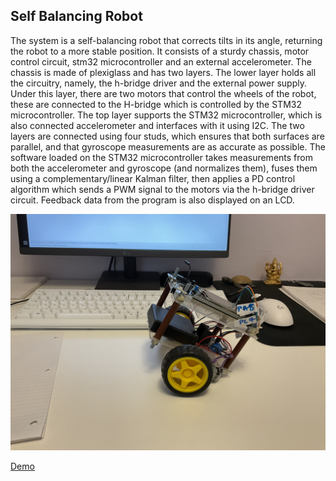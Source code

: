 ## Self Balancing Robot
The system is a self-balancing robot that corrects tilts in its angle, returning the robot to a more stable position. It consists of a sturdy chassis, motor control circuit, stm32 microcontroller and an external accelerometer. The chassis is made of plexiglass and has two layers. The lower layer holds all the circuitry, namely, the h-bridge driver and the external power supply. Under this layer, there are two motors that control the wheels of the robot, these are connected to the H-bridge which is controlled by the STM32 microcontroller. The top layer supports the STM32 microcontroller, which is also connected accelerometer and interfaces with it using I2C. The two layers are connected using four studs, which ensures that both surfaces are parallel, and that gyroscope measurements are as accurate as possible. The software loaded on the STM32 microcontroller takes measurements from both the accelerometer and gyroscope (and normalizes them), fuses them using a complementary/linear Kalman filter, then applies a PD control algorithm which sends a PWM signal to the motors via the h-bridge driver circuit. Feedback data from the program is also displayed on an LCD.


![Balancing Robot](https://github.com/inhald/Self-Balancing-Robot/blob/main/chassis_photo.jpg)


[Demo](https://www.youtube.com/watch?v=SOBp2ADBT7k)

